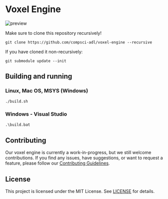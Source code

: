 # Voxel Engine

![preview](https://github.com/user-attachments/assets/f4f6eb2c-5e47-4f15-8a8e-db896befeffd)

Make sure to clone this repository recursively!
```
git clone https://github.com/compsci-adl/voxel-engine --recursive
```

If you have cloned it non-recursively:
```
git submodule update --init
```

## Building and running

### Linux, Mac OS, MSYS (Windows)

```sh
./build.sh
```

### Windows - Visual Studio

```bat
.\build.bat
```

## Contributing

Our voxel engine is currently a work-in-progress, but we still welcome contributions. If you find any issues, have suggestions, or want to request a feature, please follow our [Contributing Guidelines](https://github.com/compsci-adl/.github/blob/main/CONTRIBUTING.md).

## License

This project is licensed under the MIT License.
See [LICENSE](LICENSE) for details.
